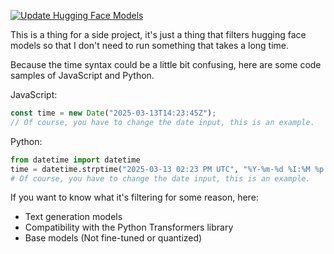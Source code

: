 [![Update Hugging Face Models](https://github.com/1TSnakers/models/actions/workflows/update_models.yml/badge.svg)](https://github.com/1TSnakers/models/actions/workflows/update_models.yml)

This is a thing for a side project, it's just a thing that filters hugging face models so that I don't need to run something that takes a long time.

Because the time syntax could be a little bit confusing, here are some code samples of JavaScript and Python.

JavaScript:
``` js
const time = new Date("2025-03-13T14:23:45Z");
// Of course, you have to change the date input, this is an example.
```

Python:
``` python
from datetime import datetime
time = datetime.strptime("2025-03-13 02:23 PM UTC", "%Y-%m-%d %I:%M %p UTC")
# Of course, you have to change the date input, this is an example.
```

If you want to know what it's filtering for some reason, here:
- Text generation models
- Compatibility with the Python Transformers library
- Base models (Not fine-tuned or quantized)
